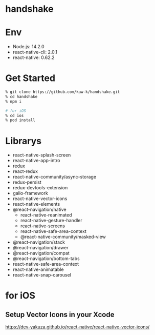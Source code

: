 # handshake

# Env

- Node.js: 14.2.0
- react-native-cli: 2.0.1
- react-native: 0.62.2

# Get Started

```sh
% git clone https://github.com/kaw-k/handshake.git
% cd handshake
% npm i

# for iOS
% cd ios
% pod install
```

# Librarys

- react-native-splash-screen
- react-native-app-intro
- redux
- react-redux
- react-native-community/async-storage
- redux-persist
- redux-devtools-extension
- galio-framework
- react-native-vector-icons
- react-native-elements
- @react-navigation/native
  - react-native-reanimated
  - react-native-gesture-handler
  - react-native-screens
  - react-native-safe-area-context
  - @react-native-community/masked-view
- @react-navigation/stack
- @react-navigation/drawer
- @react-navigation/compat
- @react-navigation/bottom-tabs
- react-native-safe-area-context
- react-native-animatable
- react-native-snap-carousel

# for iOS

## Setup Vector Icons in your Xcode

https://dev-yakuza.github.io/react-native/react-native-vector-icons/
